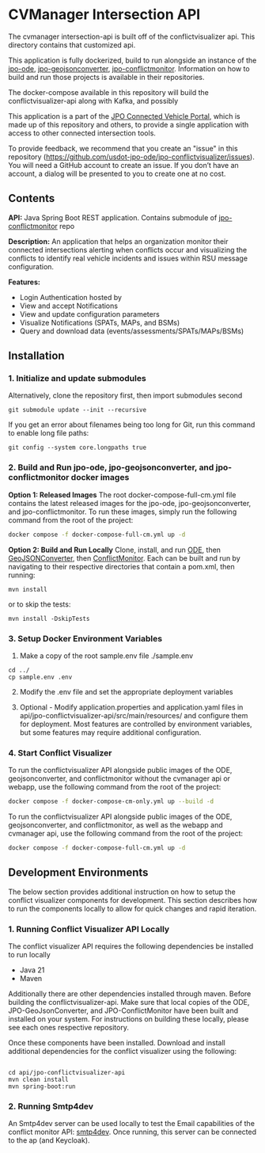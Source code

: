 # CVManager Intersection API

The cvmanager intersection-api is built off of the conflictvisualizer api. This directory contains that customized api.

This application is fully dockerized, build to run alongside an instance of the [jpo-ode](https://github.com/usdot-jpo-ode/jpo-ode), [jpo-geojsonconverter](https://github.com/usdot-jpo-ode/jpo-geojsonconverter), [jpo-conflictmonitor](https://github.com/usdot-jpo-ode/jpo-conflictmonitor). Information on how to build and run those projects is available in their repositories.

The docker-compose available in this repository will build the conflictvisualizer-api along with Kafka, and possibly

This application is a part of the [JPO Connected Vehicle Portal](https://github.com/usdot-jpo-ode/jpo-cvportal), which is made up of this repository and others, to provide a single application with access to other connected intersection tools.

To provide feedback, we recommend that you create an "issue" in this repository (<https://github.com/usdot-jpo-ode/jpo-conflictvisualizer/issues>). You will need a GitHub account to create an issue. If you don’t have an account, a dialog will be presented to you to create one at no cost.

## Contents

<b>API:</b> Java Spring Boot REST application. Contains submodule of [jpo-conflictmonitor](https://github.com/usdot-jpo-ode/jpo-conflictmonitor) repo

<b>Description:</b> An application that helps an organization monitor their connected intersections alerting when conflicts occur and visualizing the conflicts to identify real vehicle incidents and issues within RSU message configuration.

<b>Features:</b>

- Login Authentication hosted by
- View and accept Notifications
- View and update configuration parameters
- Visualize Notifications (SPATs, MAPs, and BSMs)
- Query and download data (events/assessments/SPATs/MAPs/BSMs)

## Installation

### 1. Initialize and update submodules

Alternatively, clone the repository first, then import submodules second

```
git submodule update --init --recursive
```

If you get an error about filenames being too long for Git, run this command to enable long file paths:

```
git config --system core.longpaths true
```

### 2. Build and Run jpo-ode, jpo-geojsonconverter, and jpo-conflictmonitor docker images

**Option 1: Released Images**
The root docker-compose-full-cm.yml file contains the latest released images for the jpo-ode, jpo-geojsonconverter, and jpo-conflictmonitor. To run these images, simply run the following command from the root of the project:

```sh
docker compose -f docker-compose-full-cm.yml up -d
```

**Option 2: Build and Run Locally**
Clone, install, and run [ODE](https://github.com/usdot-jpo-ode/jpo-ode#step-2---build-and-run-the-application), then [GeoJSONConverter](https://github.com/usdot-jpo-ode/jpo-geojsonconverter#step-2---build-and-run-jpo-ode-application), then [ConflictMonitor](https://github.com/usdot-jpo-ode/jpo-conflictmonitor#step-2---build-and-run-jpo-ode-application). Each can be built and run by navigating to their respective directories that contain a pom.xml, then running:

```
mvn install
```

or to skip the tests:

```
mvn install -DskipTests
```

### 3. Setup Docker Environment Variables

1. Make a copy of the root sample.env file ./sample.env

```
cd ../
cp sample.env .env

```

2. Modify the .env file and set the appropriate deployment variables

3. Optional - Modify application.properties and application.yaml files in api/jpo-conflictvisualizer-api/src/main/resources/ and configure them for deployment. Most features are controlled by environment variables, but some features may require additional configuration.

### 4. Start Conflict Visualizer

To run the conflictvisualizer API alongside public images of the ODE, geojsonconverter, and conflictmonitor without the cvmanager api or webapp, use the following command from the root of the project:

```sh
docker compose -f docker-compose-cm-only.yml up --build -d
```

To run the conflictvisualizer API alongside public images of the ODE, geojsonconverter, and conflictmonitor, as well as the webapp and cvmanager api, use the following command from the root of the project:

```sh
docker compose -f docker-compose-full-cm.yml up -d
```

## Development Environments

The below section provides additional instruction on how to setup the conflict visualizer components for development. This section describes how to run the components locally to allow for quick changes and rapid iteration.

### 1. Running Conflict Visualizer API Locally

The conflict visualizer API requires the following dependencies be installed to run locally

- Java 21
- Maven

Additionally there are other dependencies installed through maven.
Before building the conflictvisualizer-api. Make sure that local copies of the ODE, JPO-GeoJsonConverter, and JPO-ConflictMonitor have been built and installed on your system. For instructions on building these locally, please see each ones respective repository.

Once these components have been installed. Download and install additional dependencies for the conflict visualizer using the following:

```

cd api/jpo-conflictvisualizer-api
mvn clean install
mvn spring-boot:run

```

### 2. Running Smtp4dev

An Smtp4dev server can be used locally to test the Email capabilities of the conflict monitor API: [smtp4dev](https://github.com/rnwood/smtp4dev). Once running, this server can be connected to the ap (and Keycloak).

```

```
